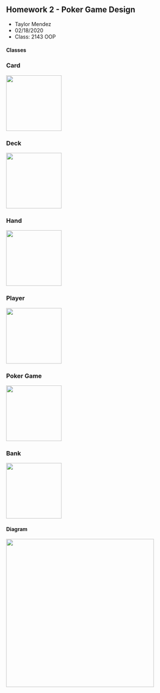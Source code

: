 ## Homework 2 - Poker Game Design

- Taylor Mendez
- 02/18/2020
- Class: 2143 OOP

#### Classes
### Card
<img src="https://cs.msutexas.edu/~griffin/zcloud/zcloud-files/draw.io.professor.png" width="150">

### Deck
<img src="https://cs.msutexas.edu/~griffin/zcloud/zcloud-files/draw.io.professor.png" width="150">

### Hand
<img src="https://cs.msutexas.edu/~griffin/zcloud/zcloud-files/draw.io.professor.png" width="150">

### Player
<img src="https://cs.msutexas.edu/~griffin/zcloud/zcloud-files/draw.io.professor.png" width="150">

### Poker Game
<img src="https://cs.msutexas.edu/~griffin/zcloud/zcloud-files/draw.io.professor.png" width="150">

### Bank
<img src="https://cs.msutexas.edu/~griffin/zcloud/zcloud-files/draw.io.professor.png" width="150">

#### Diagram
<img src="draw.io.wholething" width="400">
